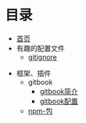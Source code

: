 # 目录

* [首页](README.md)
* 有趣的配置文件
  * [gitignore](./config-library/gitignore.md)
- 框架、插件
  - gitbook
    - [gitbook简介](./software-library/01-01/gitbook.md)
    - [gitbook配置](./software-library/01-01/book-json.md)
  - [npm-包](./software-library/npm.md)